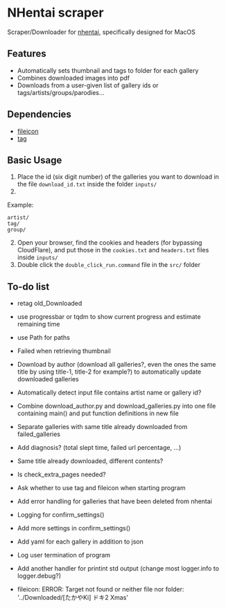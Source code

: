 # NHentai scraper
Scraper/Downloader for [nhentai](https://nhentai.net), specifically designed for MacOS

## Features
- Automatically sets thumbnail and tags to folder for each gallery
- Combines downloaded images into pdf
- Downloads from a user-given list of gallery ids or tags/artists/groups/parodies...

## Dependencies
- [fileicon](https://github.com/mklement0/fileicon)
- [tag](https://github.com/jdberry/tag)

## Basic Usage
1. Place the id (six digit number) of the galleries you want to download in the file `download_id.txt` inside the folder `inputs/`
1. 
Example:
```
artist/
tag/
group/
```
2. Open your browser, find the cookies and headers (for bypassing CloudFlare), and put those in the `cookies.txt` and `headers.txt` files inside `inputs/`
3. Double click the `double_click_run.command` file in the `src/` folder

## To-do list
- retag old_Downloaded
- use progressbar or tqdm to show current progress and estimate remaining time
- use Path for paths
- Failed when retrieving thumbnail
- Download by author (download all galleries?, even the ones the same title by using title-1, title-2 for example?) to automatically update downloaded galleries
- Automatically detect input file contains artist name or gallery id?
- Combine download_author.py and download_galleries.py into one file containing main() and put function definitions in new file
- Separate galleries with same title already downloaded from failed_galleries

- Add diagnosis? (total slept time, failed url percentage, ...)
- Same title already downloaded, different contents?
- Is check_extra_pages needed?
- Ask whether to use tag and fileicon when starting program
- Add error handling for galleries that have been deleted from nhentai
- Logging for confirm_settings()
- Add more settings in confirm_settings()
- Add yaml for each gallery in addition to json
- Log user termination of program
- Add another handler for printint std output (change most logger.info to logger.debug?)

- fileicon: ERROR: Target not found or neither file nor folder: '../Downloaded/[たかやKi] ドキ2 Xmas'
